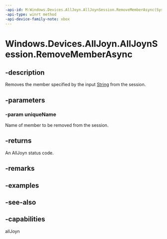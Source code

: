 ```yaml
---
-api-id: M:Windows.Devices.AllJoyn.AllJoynSession.RemoveMemberAsync(System.String)
-api-type: winrt method
-api-device-family-note: xbox
---
```


<!-- Method syntax
public Windows.Foundation.IAsyncOperation<int> RemoveMemberAsync(System.String uniqueName)
-->

# Windows.Devices.AllJoyn.AllJoynSession.RemoveMemberAsync

## -description
Removes the member specified by the input [String](/dotnet/api/system.string?redirectedfrom=MSDN) from the session.

## -parameters
### -param uniqueName
Name of member to be removed from the session.

## -returns
An AllJoyn status code.

## -remarks

## -examples

## -see-also

## -capabilities
allJoyn
